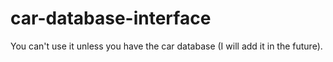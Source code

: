 # car-database-interface

You can't use it unless you have the car database (I will add it in the future).
